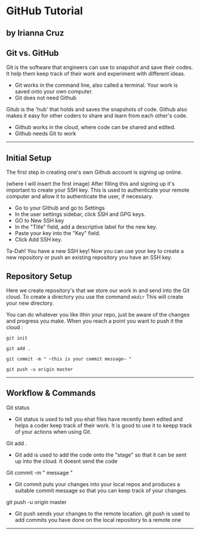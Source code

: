 # GitHub Tutorial

by Irianna Cruz 
---
## Git vs. GitHub
Git is the software that engineers can use to snapshot and save their codes. It help them keep track of their work and experiment with different ideas. 

- Git works in the command line, also called a terminal. Your work is saved onto your own computer. 
- Git does not need Github 

Gitub is the 'hub' that holds and saves the snapshots of code. Github also makes it easy for other coders to share and learn from each other's code.

- Github works in the cloud, where code can be shared and edited. 
- Github needs Git to work 


---
## Initial Setup
The first step in creating one's own Github account is signing up online. 

(where I will insert the first image)
After filling this and signing up it's important to create your SSH key. This is used to authenticate your remote computer and allow it to authenticate the user, if necessary. 

- Go to your Github and go to Settings 
- In the user settings sidebar, click SSH and GPG keys. 
- GO to New SSH key 
- In the "Title" field, add a descriptive label for the new key. 
- Paste your key into the "Key" field.
- Click Add SSH key.

Ta-Dah! You have a new SSH key! Now you  can use your key to create a new repository or push an existing repository you have an SSH key. 

## Repository Setup

Here we create repository's that we store our work in and send into the Git cloud. To create a directory you use the command `mkdir` 
This will create your new directory.

You can do whatever you like ithin your repo, just be aware of the changes and progress you make. When you reach a  point you want to push it the cloud : 

`git init`

`git add .`

`git commit -m " ~this is your commit message~ "`

`git push -u origin master`



---
## Workflow & Commands

Git status

- Git status is used to tell you ehat files have recently been edited and helps a coder keep track of their work. It is good to use it to keepp track of your actions when using Git. 

Git add .

- Git add is used to add the code onto the "stage" so that it can be sent up into the cloud. It doesnt send the code 

Git commit -m " message "

- Git commit puts your changes into your local repos and produces a suitable commit message so that you can keep track of your changes. 

git push -u origin master

- Git push sends your changes to the remote location. git push is used to add commits you have done on the local repository to a remote one
--- 